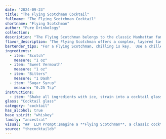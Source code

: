 ```yaml
---
date: "2024-09-23"
title: "The Flying Scotchman Cocktail"
fullname: "The Flying Scotchman Cocktail"
shortname: "Flying Scotchman"
author: "Pure Drinkology"
collection:
description: "The Flying Scotchman belongs to the classic Manhattan family, a sophisticated blend of whiskey, sweet vermouth, and bitters.  Its exact origins are murky, but it likely emerged in the late 19th or early 20th century, a testament to the enduring appeal of whiskey-based cocktails. "
flavor_description: "The Flying Scotchman offers a complex, layered taste.  The Scotch provides a robust, smoky base, while the sweet vermouth adds a touch of sweetness and herbal notes.  The bitters contribute a bitter edge and complexity, balanced by the smooth sweetness of the sugar syrup.  This harmonious blend creates a well-rounded cocktail with a lingering warmth and a hint of spice. "
bartender_tips: "For a Flying Scotchman, chilling is key.  Use a chilled glass, pre-chill your Scotch and vermouth.  Don't skimp on the bitters, they add complexity.  A dash of sugar syrup helps balance the dryness of the Scotch and vermouth.  A gentle stir, not a shake, ensures a smooth, sophisticated drink."
ingredients:
  - item: "Scotch"
    measure: "1 oz"
  - item: "Sweet Vermouth"
    measure: "1 oz"
  - item: "Bitters"
    measure: "1 Dash"
  - item: "Sugar Syrup"
    measure: "0.25 Tsp"
instructions:
  - item: "Shake all ingredients with ice, strain into a cocktail glass, and serve."
glass: "Cocktail glass"
category: "cocktail"
has_alcohol: true
base_spirit: "whiskey"
family: "ancestral"
visual: "##  LLM Prompt:Imagine a **Flying Scotchman**, a classic cocktail with a rich history. Describe its appearance in detail, focusing on:* **Color:** What shades of brown, amber, or red does the drink exhibit? Is it translucent, or does it have a depth of color?* **Texture:** Is it clear and smooth, or does it have a slight haze or even a layer of ice?* **Garnish:**  What kind of garnish is typically used, and how does it add to the visual appeal? (e.g., lemon twist, cherry, orange peel)* **Glassware:** What type of glass is the cocktail served in? Does it enhance the visual appeal of the drink?Remember to focus on the *overall impression* the drink gives. Does it appear sophisticated and elegant, or bold and robust? "
source: "thecocktaildb"
---
```


